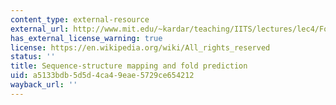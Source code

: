 ```yaml
---
content_type: external-resource
external_url: http://www.mit.edu/~kardar/teaching/IITS/lectures/lec4/FoldPrediction.jpg
has_external_license_warning: true
license: https://en.wikipedia.org/wiki/All_rights_reserved
status: ''
title: Sequence-structure mapping and fold prediction
uid: a5133bdb-5d5d-4ca4-9eae-5729ce654212
wayback_url: ''
---
```

